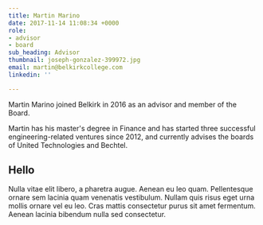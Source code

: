```yaml
---
title: Martin Marino
date: 2017-11-14 11:08:34 +0000
role:
- advisor
- board
sub_heading: Advisor
thumbnail: joseph-gonzalez-399972.jpg
email: martin@belkirkcollege.com
linkedin: ''

---
```

Martin Marino joined Belkirk in 2016 as an advisor and member of the Board.

Martin has his master's degree in Finance and has started three successful engineering-related ventures since 2012, and currently advises the boards of United Technologies and Bechtel.

## Hello

Nulla vitae elit libero, a pharetra augue. Aenean eu leo quam. Pellentesque ornare sem lacinia quam venenatis vestibulum. Nullam quis risus eget urna mollis ornare vel eu leo. Cras mattis consectetur purus sit amet fermentum. Aenean lacinia bibendum nulla sed consectetur.